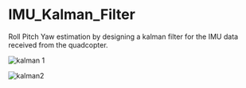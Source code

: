 # IMU_Kalman_Filter
Roll Pitch Yaw estimation by designing a kalman filter for the IMU data received from the quadcopter.

![kalman 1](https://user-images.githubusercontent.com/91628900/155767837-ee8cd4ef-09dc-4ba8-b003-ffdce2748d36.jpg)



![kalman2](https://user-images.githubusercontent.com/91628900/155767944-cd92ba4f-5382-44fd-8310-70a762df1c18.jpg)

